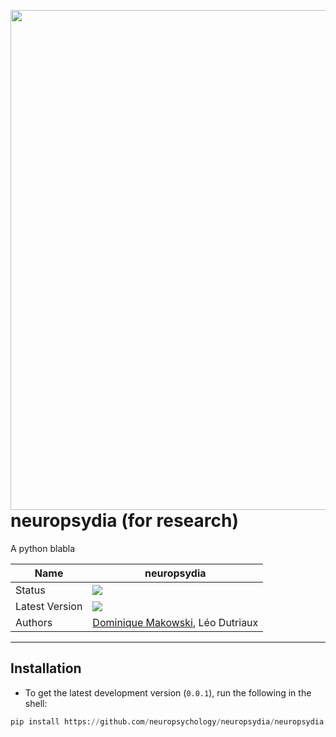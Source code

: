 <p><img src="https://github.com/neuropsychology/neuropsydia/blob/master/neuropsydia/files/logo/neuropsydia_banner.png" width="800" align="left"></p>

# neuropsydia (for research) 
A python blabla

|Name|neuropsydia|
|----------------|---|
|Status|![](https://img.shields.io/badge/status-stable-brightgreen.svg)|
|Latest Version|![](https://img.shields.io/badge/version-0.0.1-brightgreen.svg)|
|Authors|[Dominique Makowski](https://biblineuropsy.files.wordpress.com/2016/09/cv_dominiquemakowski.pdf), Léo Dutriaux|

---
## Installation

- To get the latest development version (`0.0.1`), run the following in the shell:

```Python
pip install https://github.com/neuropsychology/neuropsydia/neuropsydia.tar.gz
```
